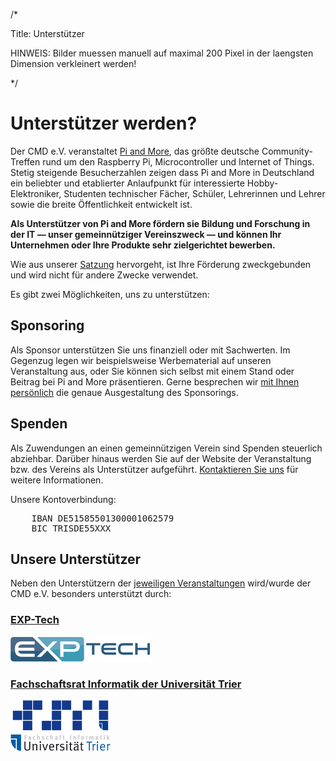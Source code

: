 /*

Title: Unterstützer

HINWEIS: Bilder muessen manuell auf maximal 200 Pixel in der laengsten Dimension verkleinert werden!

*/

# Unterstützer werden?

Der CMD e.V. veranstaltet [Pi and More](https://piandmore.de), das
größte deutsche Community-Treffen rund um den Raspberry Pi,
Microcontroller und Internet of Things. Stetig steigende
Besucherzahlen zeigen dass Pi and More in Deutschland ein beliebter
und etablierter Anlaufpunkt für interessierte Hobby-Elektroniker,
Studenten technischer Fächer, Schüler, Lehrerinnen und Lehrer sowie
die breite Öffentlichkeit entwickelt ist.

<b>Als Unterstützer von Pi and More fördern sie Bildung und Forschung in
der IT — unser gemeinnütziger Vereinszweck — und können
Ihr Unternehmen oder Ihre Produkte sehr zielgerichtet bewerben.</b>

Wie aus unserer [Satzung](/satzung) hervorgeht, ist Ihre Förderung
zweckgebunden und wird nicht für andere Zwecke verwendet.

Es gibt zwei Möglichkeiten, uns zu unterstützen:

## Sponsoring

Als Sponsor unterstützen Sie uns finanziell oder mit Sachwerten. Im
Gegenzug legen wir beispielsweise Werbematerial auf unseren
Veranstaltung aus, oder Sie können sich selbst mit einem Stand oder
Beitrag bei Pi and More präsentieren. Gerne besprechen wir
[mit Ihnen persönlich](/kontakt) die genaue Ausgestaltung des
Sponsorings.

## Spenden

Als Zuwendungen an einen gemeinnützigen Verein sind Spenden steuerlich
abziehbar. Darüber hinaus werden Sie auf der Website der Veranstaltung
bzw. des Vereins als Unterstützer aufgeführt.
[Kontaktieren Sie uns](/kontakt) für weitere Informationen.


Unsere Kontoverbindung:
<pre>
    IBAN DE51585501300001062579
    BIC TRISDE55XXX
</pre>


## Unsere Unterstützer

Neben den Unterstützern der [jeweiligen Veranstaltungen](https://piandmore.de/de/archive/) wird/wurde der CMD e.V. besonders unterstützt durch:

### [EXP-Tech](http://www.exp-tech.de/?utm_source=cmd&utm_medium=logo&utm_campaign=cmd)

<a href="https://www.exp-tech.de/?utm_source=cmd&utm_medium=logo&utm_campaign=cmd"><img src="/assets/img/exp-tech-logo.png" alt="EXP-Tech Logo" /></a>

### [Fachschaftsrat Informatik der Universität Trier](http://fsrinfo.uni-trier.de/)

<a href="https://fsrinfo.uni-trier.de/"><img src="/assets/img/fsr-info.png" alt="FSR-Info Logo" /></a>
